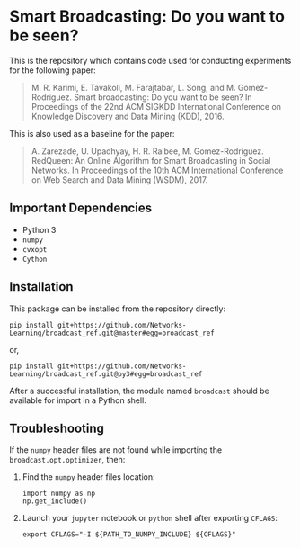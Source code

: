 # Smart Broadcasting: Do you want to be seen?

This is the repository which contains code used for conducting experiments for the following paper:

> M. R. Karimi, E. Tavakoli, M. Farajtabar, L. Song, and M. Gomez-Rodriguez. Smart broadcasting: Do you want to be seen? In Proceedings of the 22nd ACM SIGKDD International Conference on Knowledge Discovery and Data Mining (KDD), 2016.

This is also used as a baseline for the paper:

> A. Zarezade, U. Upadhyay, H. R. Raibee, M. Gomez-Rodriguez. RedQueen: An Online Algorithm for Smart Broadcasting in Social Networks. In Proceedings of the 10th ACM International Conference on Web Search and Data Mining (WSDM), 2017.

## Important Dependencies

  - Python 3
  - `numpy`
  - `cvxopt`
  - `Cython`

## Installation

This package can be installed from the repository directly:

```
pip install git+https://github.com/Networks-Learning/broadcast_ref.git@master#egg=broadcast_ref
```

or, 

```
pip install git+https://github.com/Networks-Learning/broadcast_ref.git@py3#egg=broadcast_ref
```

After a successful installation, the module named `broadcast` should be available for import in a Python shell.


## Troubleshooting

If the `numpy` header files are not found while importing the `broadcast.opt.optimizer`, then:

  1. Find the `numpy` header files location:
       
         import numpy as np
         np.get_include()

  2. Launch your `jupyter` notebook or `python` shell after exporting `CFLAGS`:

         export CFLAGS="-I ${PATH_TO_NUMPY_INCLUDE} ${CFLAGS}"


